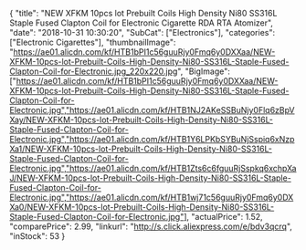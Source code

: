 {
	"title": "NEW XFKM 10pcs lot Prebuilt Coils High Density Ni80 SS316L Staple Fused Clapton Coil for Electronic Cigarette RDA RTA Atomizer",
	"date": "2018-10-31 10:30:20",
	"SubCat": ["Electronics"],
	"categories": ["Electronic Cigarettes"],
	"thumbnailImage": "https://ae01.alicdn.com/kf/HTB1bPI1c56guuRjy0Fmq6y0DXXaa/NEW-XFKM-10pcs-lot-Prebuilt-Coils-High-Density-Ni80-SS316L-Staple-Fused-Clapton-Coil-for-Electronic.jpg_220x220.jpg",
	"BigImage": ["https://ae01.alicdn.com/kf/HTB1bPI1c56guuRjy0Fmq6y0DXXaa/NEW-XFKM-10pcs-lot-Prebuilt-Coils-High-Density-Ni80-SS316L-Staple-Fused-Clapton-Coil-for-Electronic.jpg","https://ae01.alicdn.com/kf/HTB1NJ2AKeSSBuNjy0Flq6zBpVXay/NEW-XFKM-10pcs-lot-Prebuilt-Coils-High-Density-Ni80-SS316L-Staple-Fused-Clapton-Coil-for-Electronic.jpg","https://ae01.alicdn.com/kf/HTB1Y6LPKbSYBuNjSspiq6xNzpXa1/NEW-XFKM-10pcs-lot-Prebuilt-Coils-High-Density-Ni80-SS316L-Staple-Fused-Clapton-Coil-for-Electronic.jpg","https://ae01.alicdn.com/kf/HTB1Zts6c6fguuRjSspkq6xchpXaJ/NEW-XFKM-10pcs-lot-Prebuilt-Coils-High-Density-Ni80-SS316L-Staple-Fused-Clapton-Coil-for-Electronic.jpg","https://ae01.alicdn.com/kf/HTB1wj71c56guuRjy0Fmq6y0DXXa0/NEW-XFKM-10pcs-lot-Prebuilt-Coils-High-Density-Ni80-SS316L-Staple-Fused-Clapton-Coil-for-Electronic.jpg"],
	"actualPrice": 1.52,
	"comparePrice": 2.99,
	"linkurl": "http://s.click.aliexpress.com/e/bdv3qcrq",
	"inStock": 53
}
